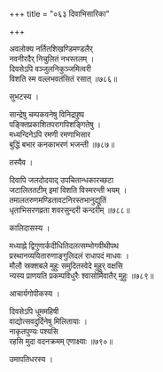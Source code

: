 +++
title = "०६३ दिवाभिसारिका"

+++


अवलोक्य नर्तितशिखण्डिमण्डलैर्  
नवनीरदैर् निचुलितं नभस्तलम् ।  
दिवसेऽपि वञ्जुलनिकुञ्जमित्वरी   
विशति स्म वल्लभवतंसितं रसात् ॥७८६॥  


सुभटस्य ।  


सान्द्रेषु चम्पकवनेषु विनिद्रपुष्प  
पङ्क्तिप्रकाशितपरागपिशङ्गितेषु ।  
मध्यन्दिनेऽपि रमणी रमणाभिसार  
बुद्धिं बभार कनकाभरणं भजन्ती ॥७८७॥  


तस्यैव ।  


दिवापि जलदोदयाद् उपचितान्धकारच्छटा  
जटालिततटीम् इमां विशति विस्मरन्ती भयम् ।  
तमालतरुणमण्डितावटनिरस्तभानुद्युतिं  
धृताभिसरणव्रता शवरसुन्दरी कन्दरीम् ॥७८८॥  


कालिदासस्य ।  


मध्याह्ने द्विगुणार्कदीधितिदलत्सम्भोगवीथीपथ  
प्रस्थानव्ययितारुणाङ्गुलिदलं राधापदं माधवः ।  
मौलौ स्रक्शबले मुहुः समुदितस्वेदे मुहुर् वक्षसि  
न्यस्य प्राणयति प्रकम्पविधुरैः श्वासोर्मिवातैर् मुहुः ॥७८९॥  


आचार्यगोपीकस्य ।  


दिवसेऽपि धूममहिषी   
वाद्योत्सवदुर्दिनेषु मिलितायाः ।  
नाकृतपुण्यः पश्यसि   
रहसि मुदा वदनक्रमम् एणाक्ष्याः ॥७९०॥  


उमापतिधरस्य ।  


